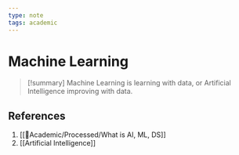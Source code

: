```yaml
---
type: note
tags: academic
---
```


# Machine Learning

> [!summary] 
> Machine Learning is learning with data, or Artificial Intelligence improving with data.

## References
1. [[🧪Academic/Processed/What is AI, ML, DS]]
2. [[Artificial Intelligence]]